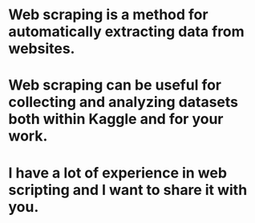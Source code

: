 # Web scraping is a method for automatically extracting data from websites. 
# Web scraping can be useful for collecting and analyzing datasets both within Kaggle and for your work.
# I have a lot of experience in web scripting and I want to share it with you.
